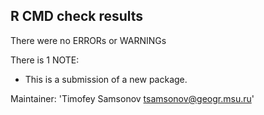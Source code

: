 ## R CMD check results

There were no ERRORs or WARNINGs

There is 1 NOTE:

* This is a submission of a new package.

Maintainer: 'Timofey Samsonov <tsamsonov@geogr.msu.ru>'